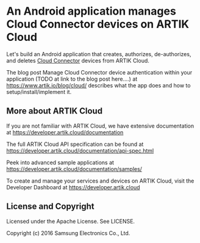 # An Android application manages Cloud Connector devices on ARTIK Cloud

Let's build an Android application that creates, authorizes, de-authorizes, and deletes [Cloud Connector](https://developer.artik.cloud/documentation/connect-the-data/using-cloud-connectors.html) devices from ARTIK Cloud.

The blog post Manage Cloud Connector device authentication within your application
(TODO at link to the blog post here....) at https://www.artik.io/blog/cloud/ describes what the app does and how to setup/install/implement it.

More about ARTIK Cloud
---------------

If you are not familiar with ARTIK Cloud, we have extensive documentation at https://developer.artik.cloud/documentation

The full ARTIK Cloud API specification can be found at https://developer.artik.cloud/documentation/api-spec.html

Peek into advanced sample applications at https://developer.artik.cloud/documentation/samples/

To create and manage your services and devices on ARTIK Cloud, visit the Developer Dashboard at https://developer.artik.cloud

License and Copyright
---------------------

Licensed under the Apache License. See LICENSE.

Copyright (c) 2016 Samsung Electronics Co., Ltd.
